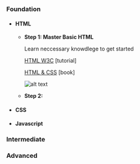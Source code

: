 
### Foundation
- #### HTML
  - **Step 1: Master Basic HTML**

    Learn neccessary knowdlege to get started
    
    [HTML W3C](https://www.w3schools.com/html/) [tutorial]
    
    [HTML & CSS](https://www.amazon.com/HTML-CSS-Design-Build-Websites/dp/1118008189/ref=sr_1_5?s=books&ie=UTF8&qid=1545127800&sr=1-5&keywords=html) [book]
    
    ![alt text](https://images-na.ssl-images-amazon.com/images/I/41WznOEKmAL._AC_US436_QL65_.jpg "HTML & CSS")

  - **Step 2:**
  
 - #### CSS
 - #### Javascript

### Intermediate


### Advanced
